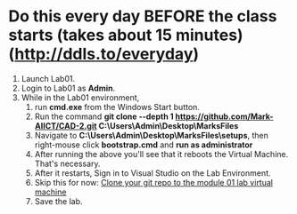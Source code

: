 
# Do this every day **BEFORE** the class starts (takes about 15 minutes)  (http://ddls.to/everyday)
1. Launch Lab01.
2. Login to Lab01 as **Admin**.
3. While in the Lab01 environment,
   1. run **cmd.exe** from the Windows  Start button.
   2. Run the command **git clone --depth 1 https://github.com/Mark-AIICT/CAD-2.git C:\Users\Admin\Desktop\MarksFiles**
   3. Navigate to **C:\Users\Admin\Desktop\MarksFiles\setups**, then right-mouse click **bootstrap.cmd** and **run as administrator**
   4. After running the above you'll see that it reboots the Virtual Machine. That's necessary.
   5. After it restarts, Sign in to Visual Studio on the Lab Environment.
   8.  Skip this for now: [Clone your git repo to the module 01 lab virtual machine](usingGitHubToSaveYourWork.md)
   9.  Save the lab.